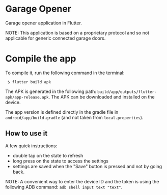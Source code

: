 # Garage Opener

Garage opener application in Flutter.

NOTE: This application is based on a proprietary protocol and so not applicable for generic connected garage doors.

# Compile the app

To compile it, run the following command in the terminal:
```
 $ flutter build apk
```

The APK is generated in the following path: `build/app/outputs/flutter-apk/app-release.apk`. The APK can be downloaded and installed on the device.

The app version is defined directly in the gradle file in `android/app/build.gradle` (and not taken from `local.properties`).

## How to use it

A few quick instructions:
 - double tap on the state to refresh
 - long press on the state to access the settings
 - settings are saved when the "Save" button is pressed and not by going back.

NOTE: A convenient way to enter the device ID and the token is using the following ADB command: `adb shell input text "text"`.